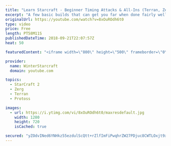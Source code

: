```yaml
---
title: "Learn Starcraft - Beginner Timing Attacks & All-Ins (Terran, Zerg & Protoss)"
excerpt: "A few basic builds that can get you far when done fairly well. Also important is how not to overextend and lose everything."
originalUrl: https://youtube.com/watch?v=8xOuROdh6t0
type: video
price: Free
length: PT58M11S
publishedDateTime: 2018-09-21T22:07:57Z
heat: 50

featuredContent: "<iframe width=\"800\" height=\"500\" frameborder=\"0\" src=\"https://www.youtube.com/embed/8xOuROdh6t0\" allow=\"accelerometer; autoplay; encrypted-media; gyroscope; picture-in-picture\" allowfullscreen></iframe>"

provider:
  name: WinterStarcraft
  domain: youtube.com

topics:
  - StarCraft 2
  - Zerg
  - Terran
  - Protoss

images:
  - url: https://i.ytimg.com/vi/8xOuROdh6t0/maxresdefault.jpg
    width: 1280
    height: 720
    isCached: true

secured: "yZOdvINed6YNHkz55ezdulScQtt+rZlfImFiPwqhrZW27PDjuc8CWTLOxjt9xjRpEiIPI0is+tzGz+DD9FhTGgRw6yfIk9R85Arl2k6Qk3F7X2GGsEkO0t0BCY0Z4C0lWdxRJlo9MFcNXHMga2BKyw6OJP02AfhocXmUObxkNxIzsjrQCUu1zTJkjDg+zHqIso2lCMRZ1Q83ktZZztRl1K3VtA8DJWNmgZMbk3nZTOi+yv0Kh1NBm17vwl+PZkKMGRoSqI9QXhV6wyGHJWHQOb36pM5xmv/HCvDaCeP5Ly3Zb+d4nGmEvsEV+0xWjGM8E/9kLqB2YKSw/4urpudG9/DQOJMmnLJW/2f9+bgkrFq65579BjLEI42w5ZVXa7kzmX30pQQyJ49XOU/USb5lkwaIdQCmToRC3RXb5NyXLo8=;WD2xLkmtb/Lh2kwJGsLUVQ=="
---
```


